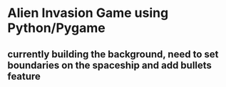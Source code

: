 # Alien Invasion Game using Python/Pygame
## currently building the background, need to set boundaries on the spaceship and add bullets feature 
